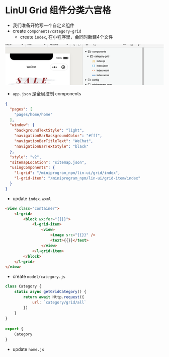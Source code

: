 # LinUI Grid 组件分类六宫格

- 我们准备开始写一个自定义组件
- create `components/category-grid`
  - create `index`, 在小程序里，会同时新建4个文件

![](img/2020-07-26-01-22-17.png)

- `app.json` 是全局控制 components

```json
{
  "pages": [
    "pages/home/home"
  ],
  "window": {
    "backgroundTextStyle": "light",
    "navigationBarBackgroundColor": "#fff",
    "navigationBarTitleText": "WeChat",
    "navigationBarTextStyle": "black"
  },
  "style": "v2",
  "sitemapLocation": "sitemap.json",
  "usingComponents": {
    "l-grid": "/miniprogram_npm/lin-ui/grid/index",
    "l-grid-item": "/miniprogram_npm/lin-ui/grid-item/index"
  }
}
```

- update `index.wxml`

```html
<view class="container">
	<l-grid>
		<block wx:for="{{}}">
			<l-grid-item>
				<view>
					<image src="{{}}" />
					<text>{{}}</text>
				</view>
			</l-grid-item>
		</block>
	</l-grid>
</view>
```



- create `model/category.js`

```js
class Category {
    static async getGridCategory() {
        return await Http.request({
            url: `category/grid/all`
        })
    }
}

export {
    Category
}
```

- update `home.js`

